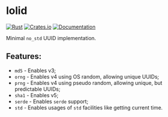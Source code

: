 # lolid

[![Rust](https://github.com/DoumanAsh/lolid/actions/workflows/rust.yml/badge.svg)](https://github.com/DoumanAsh/lolid/actions/workflows/rust.yml)
[![Crates.io](https://img.shields.io/crates/v/lolid.svg)](https://crates.io/crates/lolid)
[![Documentation](https://docs.rs/lolid/badge.svg)](https://docs.rs/crate/lolid/)

Minimal `no_std` UUID implementation.

## Features:

- `md5`   - Enables v3;
- `orng`  - Enables v4 using OS random, allowing unique UUIDs;
- `prng`  - Enables v4 using pseudo random, allowing unique, but predictable UUIDs;
- `sha1`  - Enables v5;
- `serde` - Enables `serde` support;
- `std`   - Enables usages of `std` facilities like getting current time.
